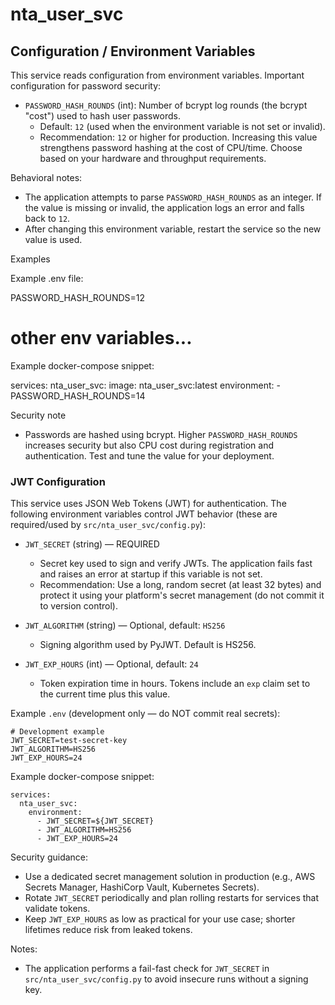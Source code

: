 # nta_user_svc

## Configuration / Environment Variables

This service reads configuration from environment variables. Important configuration for password security:

- `PASSWORD_HASH_ROUNDS` (int): Number of bcrypt log rounds (the bcrypt "cost") used to hash user passwords.
  - Default: `12` (used when the environment variable is not set or invalid).
  - Recommendation: `12` or higher for production. Increasing this value strengthens password hashing at the cost of CPU/time. Choose based on your hardware and throughput requirements.

Behavioral notes:
- The application attempts to parse `PASSWORD_HASH_ROUNDS` as an integer. If the value is missing or invalid, the application logs an error and falls back to `12`.
- After changing this environment variable, restart the service so the new value is used.

Examples

Example .env file:

PASSWORD_HASH_ROUNDS=12
# other env variables...

Example docker-compose snippet:

services:
  nta_user_svc:
    image: nta_user_svc:latest
    environment:
      - PASSWORD_HASH_ROUNDS=14

Security note

- Passwords are hashed using bcrypt. Higher `PASSWORD_HASH_ROUNDS` increases security but also CPU cost during registration and authentication. Test and tune the value for your deployment.

### JWT Configuration

This service uses JSON Web Tokens (JWT) for authentication. The following environment variables control JWT behavior (these are required/used by `src/nta_user_svc/config.py`):

- `JWT_SECRET` (string) — REQUIRED
  - Secret key used to sign and verify JWTs. The application fails fast and raises an error at startup if this variable is not set.
  - Recommendation: Use a long, random secret (at least 32 bytes) and protect it using your platform's secret management (do not commit it to version control).

- `JWT_ALGORITHM` (string) — Optional, default: `HS256`
  - Signing algorithm used by PyJWT. Default is HS256.

- `JWT_EXP_HOURS` (int) — Optional, default: `24`
  - Token expiration time in hours. Tokens include an `exp` claim set to the current time plus this value.

Example `.env` (development only — do NOT commit real secrets):

```
# Development example
JWT_SECRET=test-secret-key
JWT_ALGORITHM=HS256
JWT_EXP_HOURS=24
```

Example docker-compose snippet:

```
services:
  nta_user_svc:
    environment:
      - JWT_SECRET=${JWT_SECRET}
      - JWT_ALGORITHM=HS256
      - JWT_EXP_HOURS=24
```

Security guidance:
- Use a dedicated secret management solution in production (e.g., AWS Secrets Manager, HashiCorp Vault, Kubernetes Secrets).
- Rotate `JWT_SECRET` periodically and plan rolling restarts for services that validate tokens.
- Keep `JWT_EXP_HOURS` as low as practical for your use case; shorter lifetimes reduce risk from leaked tokens.

Notes:
- The application performs a fail-fast check for `JWT_SECRET` in `src/nta_user_svc/config.py` to avoid insecure runs without a signing key.
